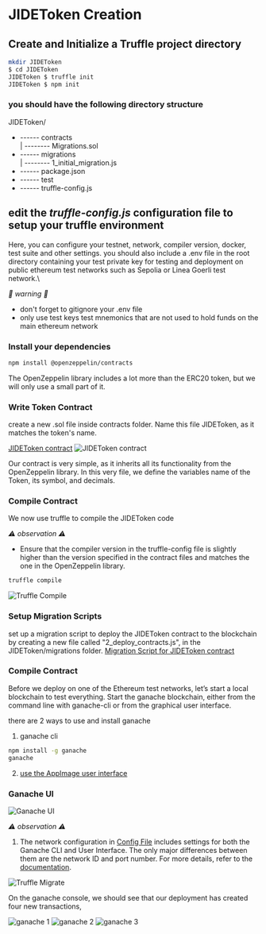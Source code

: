 # JIDEToken Creation
## Create and Initialize a Truffle project directory

```bash
mkdir JIDEToken
$ cd JIDEToken
JIDEToken $ truffle init
JIDEToken $ npm init
```
  ### you should have the following directory structure
   JIDEToken/
   + ------ contracts\
   |    -------- Migrations.sol
   + ------ migrations\
   |    -------- 1_initial_migration.js
   + ------ package.json
   + ------ test
   + ------ truffle-config.js

## edit the *truffle-config.js* configuration file to setup your truffle environment
 Here, you can configure your testnet, network, compiler version, docker, test suite and other settings. you should also include a .env file in the root directory containing your test private key for testing and deployment on public ethereum test networks such as Sepolia or Linea Goerli test network.\

 *🚨 warning 🚨*
 - don't forget to gitignore your .env file
 - only use test keys test mnemonics that are not used to hold funds on the main ethereum network

### Install your dependencies

```bash
npm install @openzeppelin/contracts
```
The OpenZeppelin library includes a lot more than the ERC20 token, but we will only use a small part of it.

### Write Token Contract
  create a new .sol file inside contracts folder. Name this file JIDEToken, as it matches the token's name.

  [JIDEToken contract](./contracts/JIDEToken.sol)
  ![JIDEToken contract](./docs/assets/jidetoken.png)


  Our contract is very simple, as it inherits all its functionality from the OpenZeppelin library.
  In this very file, we define the variables name of the Token, its symbol, and decimals.

### Compile Contract
We now use truffle to compile the JIDEToken code

*⚠️ observation ⚠️*
- Ensure that the compiler version in the truffle-config file is slightly higher than the version specified in the contract files and matches the one in the OpenZeppelin library.

```bash
truffle compile
```

![Truffle Compile](./docs/assets/truffle-compile.png)

### Setup Migration Scripts
set up a migration script to deploy the JIDEToken contract to the blockchain by creating a new file called "2_deploy_contracts.js", in the JIDEToken/migrations folder.
[Migration Script for JIDEToken contract](./migrations/2_deploy_contracts.js)

### Compile Contract
Before we deploy on one of the Ethereum test networks, let’s start a local
blockchain to test everything. Start the ganache blockchain, either from the command line with ganache-cli or from the graphical user interface.

there are 2 ways to use and install ganache
1. ganache cli 
```bash
npm install -g ganache
ganache  
```
2. [use the AppImage user interface](https://medium.com/yavar/what-is-truffle-install-ganache-on-ubuntu-connect-ganache-in-metamask-a8cd8ed49797)

### Ganache UI

![Ganache UI](./docs/assets/ganacheui.png)

*⚠️ observation ⚠️*
1. The network configuration in [Config File](./truffle-config.js)  includes settings for both the Ganache CLI and User Interface. The only major differences between them are the network ID and port number. For more details, refer to the [documentation](https://archive.trufflesuite.com/docs/ganache/).

![Truffle Migrate](./docs/assets/truffle-migrate.png)

On the ganache console, we should see that our deployment has created four
new transactions,


![ganache 1](./docs/assets/ganachelog1.png)
![ganache 2](./docs/assets/ganachelog2.png)
![ganache 3](./docs/assets/ganachelogfinal.png)
